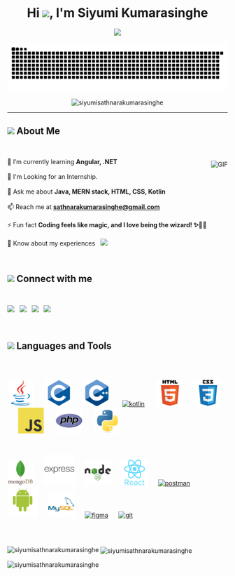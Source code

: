 <h1 align="center">Hi <img src="https://media.giphy.com/media/hvRJCLFzcasrR4ia7z/giphy.gif" width="35">, I'm Siyumi Kumarasinghe</h1>
<p align = "Center">
<a href="https://github.com/DenverCoder1/readme-typing-svg">
  <img src="https://readme-typing-svg.herokuapp.com?font=Time+New+Roman&color=%23C8BE25&size=25&center=true&vCenter=true&width=800&height=100&lines=Passionate+Software+Engineering+undergraduate+👩‍💻;At+SLIIT+🎓;Building+the+future+of+tech+🚀;Learning,+growing,+and+coding+every+day+💡">
</a>
  
<br>
<p align = "center">
	<img src = "https://github.com/7oSkaaa/7oSkaaa/blob/output/github-contribution-grid-snake.svg?" alt = "Snake Game"/>
</p>

<p align="center"> 
  <img src="https://komarev.com/ghpvc/?username=siyumisathnarakumarasinghe&label=Profile%20views&color=0e75b6&style=flat" alt="siyumisathnarakumarasinghe" /> 
</p>

<hr>

## <picture><img src = "https://github.com/7oSkaaa/7oSkaaa/blob/main/Images/about_me.gif?raw=true" width = 50px></picture> About Me
<br>
<img alt="GIF" src="https://github.com/arsentieva/arsentieva/blob/main/code.gif?raw=true" height="300" align="right" style="padding-top: 20px;" />

 🌱 I’m currently learning **Angular, .NET** 
 <br><br>
 🤔 I'm Looking for an Internship.
 <br><br>
 💬 Ask me about **Java, MERN stack, HTML, CSS, Kotlin**
 <br><br>
 📫 Reach me at **sathnarakumarasinghe@gmail.com**
 <br><br>
 ⚡ Fun fact **Coding feels like magic, and I love being the wizard! ✨🧙‍♀️**
 <br><br>
 📄 Know about my experiences &nbsp;
[<img src="https://img.shields.io/badge/resume-%23E0E0E0.svg?&style=for-the-badge&logo=resume&logoColor=black" />](https://mysliit-my.sharepoint.com/:b:/g/personal/it22221414_my_sliit_lk/EfCtDAUYVidIqW_GSRUb_MMBSkp1aQUn8fTJpH3ln-pbXA?e=gJ0iqf)

<br>

## <picture><img src="https://user-images.githubusercontent.com/22797857/90096358-dba16400-dd54-11ea-8e44-e181ada72661.gif" width= 100px></picture> Connect with me

<br>

<p align = "center">
  
[<img src="https://img.shields.io/badge/linkedin-%230077B5.svg?&style=for-the-badge&logo=linkedin&logoColor=white" />](https://www.linkedin.com/in/siyumi-kumarasinghe-a9a88a24b/) &nbsp;
[<img src="https://img.shields.io/badge/twitter-%231DA1F2.svg?&style=for-the-badge&logo=twitter&logoColor=white" />](https://x.com/SiyumiSK2000?t=c7nX14KgG0TfH2hAziWD9w&s=09) &nbsp;
[<img src="https://img.shields.io/badge/facebook-%2346A0D4.svg?&style=for-the-badge&logo=facebook&logoColor=white" />](https://www.facebook.com/share/19X1Sr5R8L/) &nbsp;
[<img src="https://img.shields.io/badge/instagram-%23E4405F.svg?&style=for-the-badge&logo=instagram&logoColor=white" />](https://www.instagram.com/siyumikumarasinghe?igsh=MTdhYjI4MG55MTBjag==) &nbsp;

</p>

<br> 

## <picture> <img src = "https://github.com/7oSkaaa/7oSkaaa/blob/main/Images/Programming_Languages.gif?raw=true" width = 50px></picture> Languages and Tools

<br> <br>

<p align="center"> 
  
[<img src="https://raw.githubusercontent.com/devicons/devicon/master/icons/java/java-original.svg" alt="java" width="60" height="60"/>](https://www.java.com) &nbsp;&nbsp;&nbsp;&nbsp;&nbsp;
[<img src="https://raw.githubusercontent.com/devicons/devicon/master/icons/c/c-original.svg" alt="c" width="60" height="60"/>](https://www.cprogramming.com/) &nbsp;&nbsp;&nbsp;&nbsp;&nbsp;
[<img src="https://raw.githubusercontent.com/devicons/devicon/master/icons/cplusplus/cplusplus-original.svg" alt="cplusplus" width="60" height="60"/>](https://www.w3schools.com/cpp/) &nbsp;&nbsp;&nbsp;&nbsp;&nbsp;
[<img src="https://www.vectorlogo.zone/logos/kotlinlang/kotlinlang-icon.svg" alt="kotlin" width="60" height="60"/>](https://kotlinlang.org) &nbsp;&nbsp;&nbsp;&nbsp;&nbsp;
[<img src="https://raw.githubusercontent.com/devicons/devicon/master/icons/html5/html5-original-wordmark.svg" alt="html5" width="60" height="60"/>](https://www.w3.org/html/) &nbsp;&nbsp;&nbsp;&nbsp;&nbsp;
[<img src="https://raw.githubusercontent.com/devicons/devicon/master/icons/css3/css3-original-wordmark.svg" alt="css3" width="60" height="60"/>](https://www.w3schools.com/css/) &nbsp;&nbsp;&nbsp;&nbsp;&nbsp;
[<img src="https://raw.githubusercontent.com/devicons/devicon/master/icons/javascript/javascript-original.svg" alt="javascript" width="60" height="60"/>](https://developer.mozilla.org/en-US/docs/Web/JavaScript) &nbsp;&nbsp;&nbsp;&nbsp;&nbsp;
[<img src="https://raw.githubusercontent.com/devicons/devicon/master/icons/php/php-original.svg" alt="php" width="60" height="60"/>](https://www.php.net) &nbsp;&nbsp;&nbsp;&nbsp;&nbsp;
[<img src="https://raw.githubusercontent.com/devicons/devicon/master/icons/python/python-original.svg" alt="python" width="60" height="60"/>](https://www.python.org)


<br> 


[<img src="https://raw.githubusercontent.com/devicons/devicon/master/icons/mongodb/mongodb-original-wordmark.svg" alt="mongodb" width="60" height="60"/>](https://www.mongodb.com/) &nbsp;&nbsp;&nbsp;&nbsp;
[<img src="https://raw.githubusercontent.com/devicons/devicon/master/icons/express/express-original-wordmark.svg" alt="express" width="70" height="70"/>](https://expressjs.com) &nbsp;&nbsp;&nbsp;&nbsp;
[<img src="https://raw.githubusercontent.com/devicons/devicon/master/icons/nodejs/nodejs-original-wordmark.svg" alt="nodejs" width="60" height="60"/>](https://nodejs.org) &nbsp;&nbsp;&nbsp;&nbsp;
[<img src="https://raw.githubusercontent.com/devicons/devicon/master/icons/react/react-original-wordmark.svg" alt="react" width="60" height="60"/>](https://reactjs.org/) &nbsp;&nbsp;&nbsp;&nbsp;
[<img src="https://www.vectorlogo.zone/logos/getpostman/getpostman-icon.svg" alt="postman" width="60" height="60"/>](https://postman.com) &nbsp;&nbsp;&nbsp;&nbsp;
[<img src="https://raw.githubusercontent.com/devicons/devicon/master/icons/android/android-original-wordmark.svg" alt="android" width="70" height="70"/>](https://developer.android.com/) &nbsp;&nbsp;&nbsp;&nbsp;
[<img src="https://raw.githubusercontent.com/devicons/devicon/master/icons/mysql/mysql-original-wordmark.svg" alt="mysql" width="60" height="60"/>](https://www.mysql.com/) &nbsp;&nbsp;&nbsp;&nbsp;
[<img src="https://www.vectorlogo.zone/logos/figma/figma-icon.svg" alt="figma" width="60" height="60"/>](https://www.figma.com/) &nbsp;&nbsp;&nbsp;&nbsp;
[<img src="https://www.vectorlogo.zone/logos/git-scm/git-scm-icon.svg" alt="git" width="60" height="60"/>](https://git-scm.com/)

</p>

<br> <br>

<p><img align="left" src="https://github-readme-stats.vercel.app/api/top-langs?username=siyumisathnarakumarasinghe&show_icons=true&locale=en&layout=compact" alt="siyumisathnarakumarasinghe" /></p>

<p>&nbsp;<img align="center" src="https://github-readme-stats.vercel.app/api?username=siyumisathnarakumarasinghe&show_icons=true&locale=en" alt="siyumisathnarakumarasinghe" /></p>

<p><img align="center" src="https://github-readme-streak-stats.herokuapp.com/?user=siyumisathnarakumarasinghe&" alt="siyumisathnarakumarasinghe" /></p>
